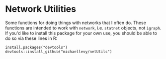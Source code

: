 # Network Utilities

Some functions for doing things with networks that I often do. These functions are intended to work with `network`, i.e. `statnet` objects, not `igraph`. If you'd like to install this package for your own use, you should be able to do so via these lines in R:

```
install.packages("devtools")
devtools::install_github("michaellevy/netUtils")
```


